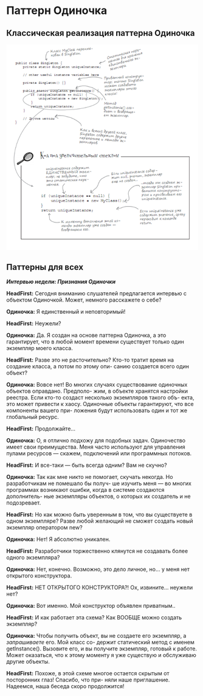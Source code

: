 # Паттерн Одиночка
## Классическая реализация паттерна Одиночка
![Kartinka1](https://github.com/Kezhik-61/Kezhik/blob/master/img/5.PNG?raw=true)
## Паттерны для	всех

 **_Интервью недели: Признания Одиночки_**

**HeadFirst:**   Сегодня вниманию  слушателей предлагается интервью  с объектом Одиночкой. Может, 
немного расскажете о себе?

**Одиночка:** Я единственный и неповторимый!

**HeadFirst:** Неужели?

**Одиночка:** Да. Я создан на основе паттерна Одиночка, а это гарантирует, что в любой момент времени 
существует только один экземпляр моего класса.

**HeadFirst:** Разве это не расточительно? Кто-то тратит время на создание класса, а потом по этому опи-
санию создается всего один объект?

**Одиночка:** Вовсе нет! Во многих случаях существование одиночных объектов оправдано. Предполо-
жим, в объекте хранятся настройки реестра. Если кто-то создаст несколько экземпляров такого объ-
екта, это может привести к хаосу. Одиночные объекты гарантируют, что все компоненты вашего при-
ложения будут использовать один и тот же глобальный ресурс.

**HeadFirst:** Продолжайте...

**Одиночка:** О, я отлично подхожу для подобных задач. Одиночество имеет свои преимущества. Меня 
часто используют для управления пулами ресурсов — скажем, подключений или программных потоков. 

**HeadFirst:** И все-таки — быть всегда одним? Вам не скучно?

**Одиночка:** Так как мне никто не помогает, скучать некогда. Но разработчикам не помешало бы получ-
ше изучить меня — во многих программах возникают ошибки, когда в системе создаются дополнитель-
ные экземпляры объектов, о которых их создатель и не подозревает.

**HeadFirst:** Но как можно быть уверенным в том, что вы существуете в одном экземпляре? Разве любой 
желающий не сможет создать новый экземпляр оператором new?

**Одиночка:**  Нет! Я абсолютно уникален.

**HeadFirst:** Разработчики торжественно клянутся не создавать более одного экземпляра?

**Одиночка:** Нет, конечно. Возможно, это дело личное, но... у меня нет открытого конструктора.

**HeadFirst:** НЕТ ОТКРЫТОГО КОНСТРУКТОРА?! Ох, извините... неужели нет?

**Одиночка:** Вот именно. Мой конструктор объявлен приватным..

**HeadFirst:** И как работает эта схема? Как ВООБЩЕ можно создать экземпляр?

**Одиночка:** Чтобы получить объект, вы не создаете его экземпляр, а *запрашиваете* его. Мой класс со-
держит статический метод с именем getInstance(). Вызовите его, и вы получите экземпляр, готовый 
к работе. Может оказаться, что к этому моменту я уже существую и обслуживаю другие объекты.

**HeadFirst:**   Похоже, в этой схеме многое остается скрытым от посторонних глаз! Спасибо, что при-
няли наше приглашение. Надеемся, наша беседа скоро продолжится!

